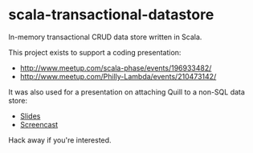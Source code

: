 scala-transactional-datastore
=============================

In-memory transactional CRUD data store written in Scala.

This project exists to support a coding presentation:  
- http://www.meetup.com/scala-phase/events/196933482/  
- http://www.meetup.com/Philly-Lambda/events/210473142/  

It was also used for a presentation on attaching Quill to a non-SQL data store:
* [Slides][slides]
* [Screencast][presentation]

Hack away if you're interested.

[slides]: https://martinsnyder.net/asset/revealjs/quill.html
[presentation]: https://www.youtube.com/watch?v=E5mtBTEgmLE
